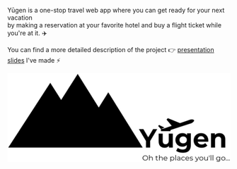 Yūgen is a one-stop travel web app where you can get ready for your next vacation <br> by making a reservation at your favorite hotel and buy a flight ticket while you're at it. :airplane:

You can find a more detailed description of the project :point_right: [presentation slides](Web%20Programming%20Project.pdf) I've made :zap:

![Yugen logo](/static/styles/images/yugen_logo.png)
